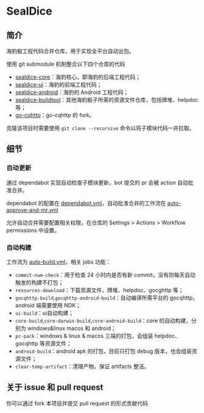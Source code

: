 # SealDice

## 简介

海豹骰工程代码合并仓库，用于实现全平台自动出包。

使用 git submodule 机制整合以下四个仓库的代码
- [sealdice-core](https://github.com/sealdice/sealdice-core)：海豹核心，即海豹的后端工程代码；
- [sealdice-ui](https://github.com/sealdice/sealdice-ui)：海豹的前端工程代码；
- [sealdice-android](https://github.com/sealdice/sealdice-android)：海豹的 Android 工程代码；
- [sealdice-buildtool](https://github.com/sealdice/sealdice-buildtool)：其他海豹骰子所需的资源文件仓库，包括牌堆、helpdoc 等；
- [go-cqhttp](https://github.com/sealdice/go-cqhttp)：go-cqhttp 的 fork。

克隆该项目时需要使用 `git clone --recursive` 命令以将子模块代码一并拉取。

## 细节

### 自动更新

通过 dependabot 实现自动检查子模块更新，bot 提交的 pr 会被 action 自动批准合并。

dependabot 的配置在 [dependabot.yml](.github/dependabot.yml)，自动批准合并的工作流在 [auto-approve-and-mr.yml](.github/workflows/auto-approve-and-mr.yml)

允许自动合并需要配置相关权限，在仓库的 Settings > Actions > Workflow permissions 中设置。

### 自动构建

工作流为 [auto-build.yml](.github/workflows/auto-build.yml)，相关 jobs 功能：
- `commit-num-check`：用于检查 24 小时内是否有新 commit，没有则每天自动触发的构建不打包；
- `resources-download`：下载资源文件，牌堆、helpdoc、gocghttp 等；
- `gocqhttp-build`,`gocqhttp-android-build`：自动编译所需平台的 gocqhttp，android 端需要使用 NDK；
- `ui-build`：ui自动构建；
- `core-build`,`core-darwin-build`,`core-android-build`：core 的自动构建，分别为 windows&linux macos 和 android；
- `pc-pack`：windows & linux & macos 三端的打包，会组装 helpdoc、gocqhttp 等资源文件；
- `android-build`：android apk 的打包，目前只打包 debug 版本，也会组装资源文件；
- `clear-temp-artifact`：清理产物，保证 artifacts 整洁。

## 关于 issue 和 pull request

你可以通过 fork 本项目并提交 pull request 的形式贡献代码